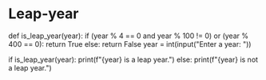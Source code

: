 # Leap-year
def is_leap_year(year):
    if (year % 4 == 0 and year % 100 != 0) or (year % 400 == 0):
        return True
    else:
        return False
year = int(input("Enter a year: "))

if is_leap_year(year):
    print(f"{year} is a leap year.")
else:
    print(f"{year} is not a leap year.")
